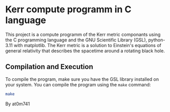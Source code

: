 # Kerr compute programm in C language

This project is a compute programm of the Kerr metric componants using the C programming language and the GNU Scientific Library (GSL), python-3.11 with matplotlib. The Kerr metric is a solution to Einstein's equations of general relativity that describes the spacetime around a rotating black hole.

## Compilation and Execution

To compile the program, make sure you have the GSL library installed on your system. You can compile the program using the `make` command:

```sh
make
```

By at0m741
